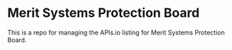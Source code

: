 # Merit Systems Protection Board
This is a repo for managing the APIs.io listing for Merit Systems Protection Board.